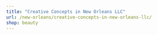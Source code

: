```yaml
---
title: "Creative Concepts in New Orleans LLC"
url: /new-orleans/creative-concepts-in-new-orleans-llc/
shop: beauty
---
```

